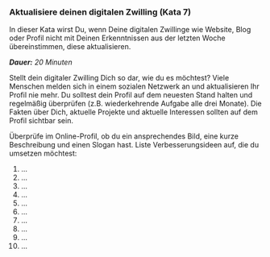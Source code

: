 ### Aktualisiere deinen digitalen Zwilling (Kata 7)

In dieser Kata wirst Du, wenn Deine digitalen Zwillinge wie Website, Blog oder Profil nicht mit Deinen Erkenntnissen aus der letzten Woche übereinstimmen, diese aktualisieren.

_**Dauer:** 20 Minuten_

Stellt dein digitaler Zwilling Dich so dar, wie du es möchtest? Viele
Menschen melden sich in einem sozialen Netzwerk an und
aktualisieren Ihr Profil nie mehr. Du solltest dein Profil
auf dem neuesten Stand halten und regelmäßig überprüfen (z.B.
wiederkehrende Aufgabe alle drei Monate). Die Fakten über Dich, aktuelle
Projekte und aktuelle Interessen sollten auf dem Profil
sichtbar sein.

Überprüfe im Online-Profil, ob du ein ansprechendes Bild, eine kurze Beschreibung und einen Slogan hast.
Liste Verbesserungsideen auf, die du umsetzen möchtest:

1. ...
2. ...
3. ...
4. ...
5. ...
6. ...
7. ...
8. ...
9. ...
10. ...
